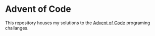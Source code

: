 # Advent of Code

This repository houses my solutions to the [Advent of Code](https://adventofcode.com) programing challanges.
